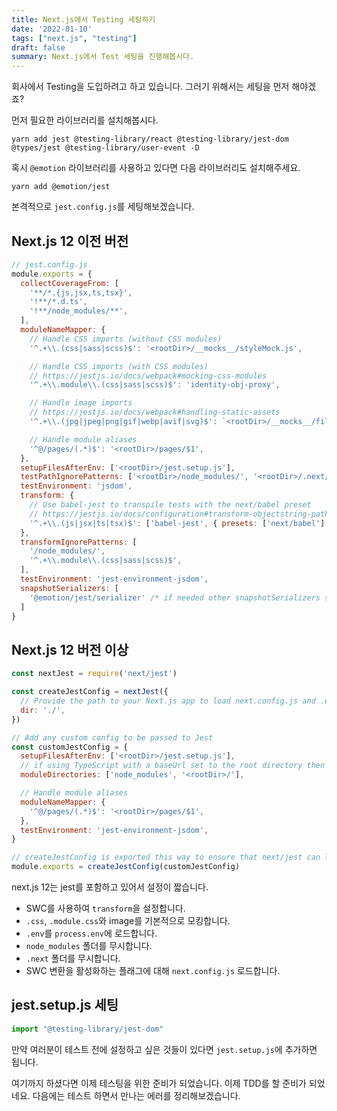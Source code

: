 ```yaml
---
title: Next.js에서 Testing 세팅하기
date: '2022-01-10'
tags: ["next.js", "testing"]
draft: false
summary: Next.js에서 Test 세팅을 진행해봅시다.
---
```


회사에서 Testing을 도입하려고 하고 있습니다. 그러기 위해서는 세팅을 먼저 해야겠죠?

먼저 필요한 라이브러리를 설치해봅시다.

```
yarn add jest @testing-library/react @testing-library/jest-dom @types/jest @testing-library/user-event -D
```

혹시 `@emotion` 라이브러리를 사용하고 있다면 다음 라이브러리도 설치해주세요.

```
yarn add @emotion/jest
```

본격적으로 `jest.config.js`를 세팅해보겠습니다.

## Next.js 12 이전 버전

```js
// jest.config.js
module.exports = {
  collectCoverageFrom: [
    '**/*.{js,jsx,ts,tsx}',
    '!**/*.d.ts',
    '!**/node_modules/**',
  ],
  moduleNameMapper: {
    // Handle CSS imports (without CSS modules)
    '^.+\\.(css|sass|scss)$': '<rootDir>/__mocks__/styleMock.js',

    // Handle CSS imports (with CSS modules)
    // https://jestjs.io/docs/webpack#mocking-css-modules
    '^.+\\.module\\.(css|sass|scss)$': 'identity-obj-proxy',

    // Handle image imports
    // https://jestjs.io/docs/webpack#handling-static-assets
    '^.+\\.(jpg|jpeg|png|gif|webp|avif|svg)$': `<rootDir>/__mocks__/fileMock.js`,

    // Handle module aliases
    '^@/pages/(.*)$': '<rootDir>/pages/$1',
  },
  setupFilesAfterEnv: ['<rootDir>/jest.setup.js'],
  testPathIgnorePatterns: ['<rootDir>/node_modules/', '<rootDir>/.next/'],
  testEnvironment: 'jsdom',
  transform: {
    // Use babel-jest to transpile tests with the next/babel preset
    // https://jestjs.io/docs/configuration#transform-objectstring-pathtotransformer--pathtotransformer-object
    '^.+\\.(js|jsx|ts|tsx)$': ['babel-jest', { presets: ['next/babel'] }],
  },
  transformIgnorePatterns: [
    '/node_modules/',
    '^.+\\.module\\.(css|sass|scss)$',
  ],
  testEnvironment: 'jest-environment-jsdom',
  snapshotSerializers: [
    '@emotion/jest/serializer' /* if needed other snapshotSerializers should go here */
  ]
}
```

## Next.js 12 버전 이상

```js
const nextJest = require('next/jest')

const createJestConfig = nextJest({
  // Provide the path to your Next.js app to load next.config.js and .env files in your test environment
  dir: './',
})

// Add any custom config to be passed to Jest
const customJestConfig = {
  setupFilesAfterEnv: ['<rootDir>/jest.setup.js'],
  // if using TypeScript with a baseUrl set to the root directory then you need the below for alias' to work
  moduleDirectories: ['node_modules', '<rootDir>/'],

  // Handle module aliases
  moduleNameMapper: {
    '^@/pages/(.*)$': '<rootDir>/pages/$1',
  },
  testEnvironment: 'jest-environment-jsdom',
}

// createJestConfig is exported this way to ensure that next/jest can load the Next.js config which is async
module.exports = createJestConfig(customJestConfig)
```

next.js 12는 jest를 포함하고 있어서 설정이 짧습니다.

- SWC를 사용하여 `transform`을 설정합니다.
- `.css`, `.module.css`와 image를 기본적으로 모킹합니다.
- `.env`를 `process.env`에 로드합니다.
- `node_modules` 폴더를 무시합니다.
- `.next` 폴더를 무시합니다.
- SWC 변환을 활성화하는 플래그에 대해 `next.config.js` 로드합니다.

## jest.setup.js 세팅

```js
import "@testing-library/jest-dom"
```
만약 여러분이 테스트 전에 설정하고 싶은 것들이 있다면 `jest.setup.js`에 추가하면 됩니다.

여기까지 하셨다면 이제 테스팅을 위한 준비가 되었습니다. 이제 TDD를 할 준비가 되었네요. 다음에는 테스트 하면서 만나는 에러를 정리해보겠습니다.